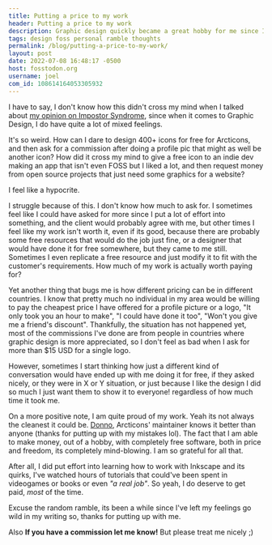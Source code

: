 ```yaml
---
title: Putting a price to my work
header: Putting a price to my work
description: Graphic design quickly became a great hobby for me since I started contributing to Arcticons, and I have been able to contribute to other projects too, but it still feels wrong when I make money out of it 
tags: design foss personal ramble thoughts
permalink: /blog/putting-a-price-to-my-work/
layout: post
date: 2022-07-08 16:48:17 -0500
host: fosstodon.org
username: joel
com_id: 108614164053305932
---
```


I have to say, I don't know how this didn't cross my mind when I talked about [my opinion on Impostor Syndrome](/blog/on-feeling-like-an-impostor/), since when it comes to Graphic Design, I do have quite a lot of mixed feelings.

It's so weird. How can I dare to design 400+ icons for free for Arcticons, and then ask for a commission after doing a profile pic that might as well be another icon? How did it cross my mind to give a free icon to an indie dev making an app that isn't even FOSS but I liked a lot, and then request money from open source projects that just need some graphics for a website?

I feel like a hypocrite.

I struggle because of this. I don't know how much to ask for. I sometimes feel like I could have asked for more since I put a lot of effort into something, and the client would probably agree with me, but other times I feel like my work isn't worth it, even if its good, because there are probably some free resources that would do the job just fine, or a designer that would have done it for free somewhere, but they came to me still. Sometimes I even replicate a free resource and just modify it to fit with the customer's requirements. How much of my work is actually worth paying for?

Yet another thing that bugs me is how different pricing can be in different countries. I know that pretty much no individual in my area would be willing to pay the cheapest price I have offered for a profile picture or a logo, "It only took you an hour to make", "I could have done it too", "Won't you give me a friend's discount". Thankfully, the situation has not happened yet, most of the commissions I've done are from people in countries where graphic design is more appreciated, so I don't feel as bad when I ask for more than $15 USD for a single logo.

However, sometimes  I start thinking how just a different kind of conversation would have ended up with me doing it for free, if they asked nicely, or they were in X or Y situation, or just because I like the design I did so much I just want them to show it to everyone! regardless of how much time it took me.

On a more positive note, I am quite proud of my work. Yeah its not always the cleanest it could be. [Donno](https://fosstodon.org/@donno), Arcticons' maintainer knows it better than anyone (thanks for putting up with my mistakes lol). The fact that I am able to make money, out of a hobby, with completely free software, both in price and freedom, its completely mind-blowing. I am so grateful for all that.

After all, I did put effort into learning how to work with Inkscape and its quirks, I've watched hours of tutorials that could've been spent in videogames or books or even *"a real job"*. So yeah, I do deserve to get paid, *most* of the time.

Excuse the random ramble, its been a while since I've left my feelings go wild in my writing so, thanks for putting up with me.

Also **If you have a commission let me know!** But please treat me nicely ;)

